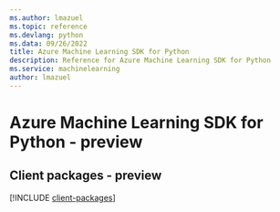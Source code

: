 ```yaml
---
ms.author: lmazuel
ms.topic: reference
ms.devlang: python
ms.data: 09/26/2022
title: Azure Machine Learning SDK for Python
description: Reference for Azure Machine Learning SDK for Python
ms.service: machinelearning
author: lmazuel
---
```

# Azure Machine Learning SDK for Python - preview

## Client packages - preview
[!INCLUDE [client-packages](machine-learning-client-index.md)]